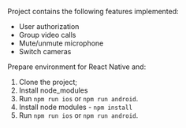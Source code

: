 
Project contains the following features implemented:

- User authorization
- Group video calls 
- Mute/unmute microphone
- Switch cameras

Prepare environment for React Native and:

1. Clone the project;
2. Install node_modules
3. Run `npm run ios` or `npm run android`.
4. Install node modules - `npm install`
5. Run `npm run ios` or `npm run android`.
